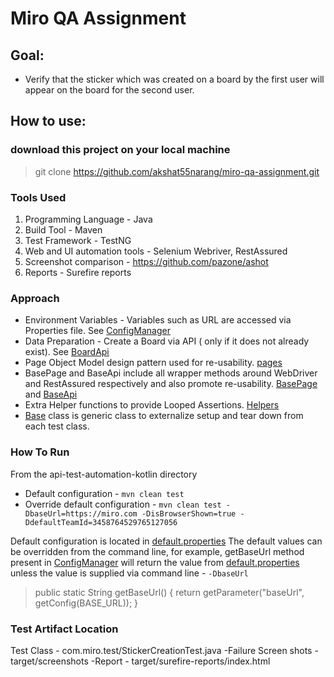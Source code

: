 # Miro QA Assignment

## Goal:
- Verify that the sticker which was created on a board by the
  first user will appear on the board for the second user.

## How to use:
### download this project on your local machine
> git clone https://github.com/akshat55narang/miro-qa-assignment.git

### Tools Used
1. Programming Language - Java
2. Build Tool - Maven
3. Test Framework - TestNG
4. Web and UI automation tools - Selenium Webriver, RestAssured
5. Screenshot comparison - https://github.com/pazone/ashot
6. Reports - Surefire reports

### Approach
- Environment Variables - Variables such as URL are accessed via Properties file. See [ConfigManager](src/main/java/com/miro/test/configs/ConfigManager.java)
- Data Preparation - Create a Board via API ( only if it does not already exist). See [BoardApi](src/main/java/com/miro/test/api/BoardApi.java)
- Page Object Model design pattern used for re-usability. [pages](src/main/java/com/miro/test/pages)
- BasePage and BaseApi include all wrapper methods around WebDriver and RestAssured respectively
and also promote re-usability. [BasePage](src/main/java/com/miro/test/pages/BasePage.java) and [BaseApi](src/main/java/com/miro/test/api/BaseApi.java)
- Extra Helper functions to provide Looped Assertions. [Helpers](src/main/java/com/miro/test/utils/Helpers.java)
- [Base](src/test/java/com.miro.test/Base.java) class is generic class to externalize setup and tear down from each test class.

### How To Run
From the api-test-automation-kotlin directory
- Default configuration - `mvn clean test`
- Override default configuration - `mvn clean test -DbaseUrl=https://miro.com -DisBrowserShown=true -DdefaultTeamId=3458764529765127056`

Default configuration is located in [default.properties](default.properties)
The default values can be overridden from the command line, for example,
getBaseUrl method present in [ConfigManager](src/main/java/com/miro/test/configs/ConfigManager.java)
will return the value from [default.properties](default.properties) unless the value is supplied
via command line - `-DbaseUrl`

> public static String getBaseUrl() {
return getParameter("baseUrl", getConfig(BASE_URL));
}


### Test Artifact Location
Test Class - com.miro.test/StickerCreationTest.java
-Failure Screen shots - target/screenshots
-Report - target/surefire-reports/index.html

